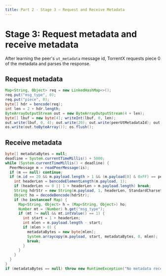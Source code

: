 ```yaml
---
title: Part 2 - Stage 3 — Request and Receive Metadata
---
```


# Stage 3: Request metadata and receive metadata

After learning the peer's `ut_metadata` message id, TorrentX requests piece 0 of the metadata and parses the response.

## Request metadata

```263:273:src/main/java/Main.java
Map<String, Object> req = new LinkedHashMap<>();
req.put("msg_type", 0);
req.put("piece", 0);
byte[] hdr = bencode(req);
int len = 2 + hdr.length;
ByteArrayOutputStream out = new ByteArrayOutputStream(4 + len);
byte[] lbuf = new byte[4]; writeInt(lbuf, 0, len);
out.write(lbuf, 0, 4); out.write(20); out.write(peerUtMetadataId); out.write(hdr, 0, hdr.length);
os.write(out.toByteArray()); os.flush();
```

## Receive metadata

```275:309:src/main/java/Main.java
byte[] metadataBytes = null;
deadline = System.currentTimeMillis() + 5000;
while (System.currentTimeMillis() < deadline) {
  PeerMessage m = readPeerMessage(is);
  if (m == null) continue;
  if (m.id == 20 && m.payload.length > 1 && (m.payload[0] & 0xFF) == peerUtMetadataId) {
    int headerLen = bencodeElementLength(m.payload, 1);
    if (headerLen <= 0 || 1 + headerLen > m.payload.length) break;
    String hdrStr = new String(m.payload, 1, headerLen, StandardCharsets.ISO_8859_1);
    Object ho = decodeBencode(hdrStr);
    if (ho instanceof Map) {
      Map<String, Object> h = (Map<String, Object>) ho;
      Number mt = (Number) h.get("msg_type");
      if (mt != null && mt.intValue() == 1) {
        int start = 1 + headerLen;
        int mlen = m.payload.length - start;
        if (mlen > 0) {
          metadataBytes = new byte[mlen];
          System.arraycopy(m.payload, start, metadataBytes, 0, mlen);
          break;
        }
      }
    }
  }
}
if (metadataBytes == null) throw new RuntimeException("No metadata received");
```


